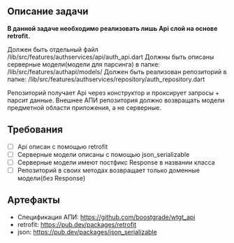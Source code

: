 ## Описание задачи

**В данной задаче необходимо реализовать лишь Api слой на основе retrofit.**

Должен быть отдельный файл /lib/src/features/authservices/api/auth_api.dart
Должны быть описаны серверные модели(модели для парсинга) в папке: /lib/src/features/authapi/models/
Должен быть реализован репозиторий в папке:
/lib/src/features/authservices/repository/auth_repository.dart

Репозиторий получает Api через конструктор и проксирует запросы + парсит данные. Внешнее АПИ репозитория должно возвращать модели предметной области приложения, а не серверные.


## Требования

* [ ] Api описан с помощью retrofit
* [ ] Серверные модели описаны с помощью json_serializable
* [ ] Серверные модели имеют постфикс Response в названии класса
* [ ] Репозиторий в своих методах возвращает только доменные модели(без Response)

## Артефакты

- Спецификация АПИ: https://github.com/boostgrade/wtgt_api
- retrofit: https://pub.dev/packages/retrofit
- json: https://pub.dev/packages/json_serializable

 
